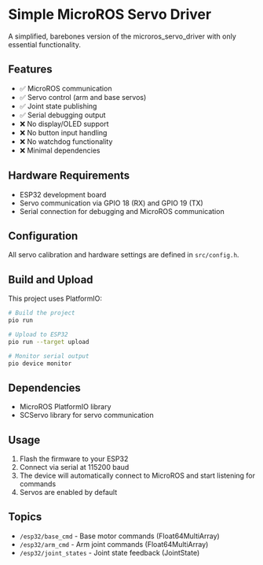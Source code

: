 # Simple MicroROS Servo Driver

A simplified, barebones version of the microros_servo_driver with only essential functionality.

## Features

- ✅ MicroROS communication
- ✅ Servo control (arm and base servos)
- ✅ Joint state publishing
- ✅ Serial debugging output
- ❌ No display/OLED support
- ❌ No button input handling
- ❌ No watchdog functionality
- ❌ Minimal dependencies

## Hardware Requirements

- ESP32 development board
- Servo communication via GPIO 18 (RX) and GPIO 19 (TX)
- Serial connection for debugging and MicroROS communication

## Configuration

All servo calibration and hardware settings are defined in `src/config.h`.

## Build and Upload

This project uses PlatformIO:

```bash
# Build the project
pio run

# Upload to ESP32
pio run --target upload

# Monitor serial output
pio device monitor
```

## Dependencies

- MicroROS PlatformIO library
- SCServo library for servo communication

## Usage

1. Flash the firmware to your ESP32
2. Connect via serial at 115200 baud
3. The device will automatically connect to MicroROS and start listening for commands
4. Servos are enabled by default

## Topics

- `/esp32/base_cmd` - Base motor commands (Float64MultiArray)
- `/esp32/arm_cmd` - Arm joint commands (Float64MultiArray) 
- `/esp32/joint_states` - Joint state feedback (JointState)